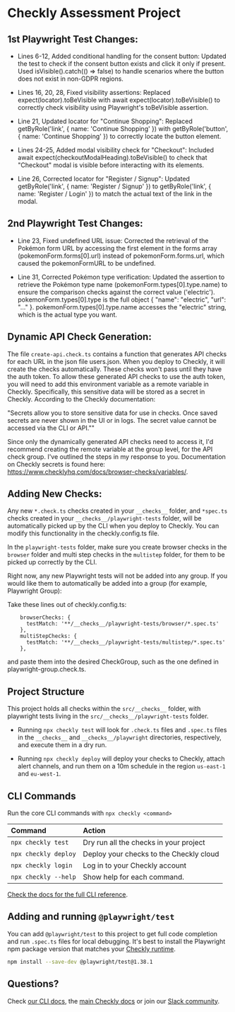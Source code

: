# Checkly Assessment Project

## 1st Playwright Test Changes:

- Lines 6-12, Added conditional handling for the consent button:
Updated the test to check if the consent button exists and click it only if present.
Used isVisible().catch(() => false) to handle scenarios where the button does not exist in non-GDPR regions.

- Lines 16, 20, 28, Fixed visibility assertions: Replaced expect(locator).toBeVisible with await expect(locator).toBeVisible() to correctly check visibility using Playwright's toBeVisible assertion.

- Line 21, Updated locator for "Continue Shopping": Replaced getByRole('link', { name: 'Continue Shopping' }) with getByRole('button', { name: 'Continue Shopping' }) to correctly locate the button element.

- Lines 24-25, Added modal visibility check for "Checkout": Included await expect(checkoutModalHeading).toBeVisible() to check that "Checkout" modal is visible before interacting with its elements.

- Line 26, Corrected locator for "Register / Signup": Updated getByRole('link', { name: 'Register / Signup' }) to getByRole('link', { name: 'Register / Login' }) to match the actual text of the link in the modal.

## 2nd Playwright Test Changes:

- Line 23, Fixed undefined URL issue: Corrected the retrieval of the Pokémon form URL by accessing the first element in the forms array (pokemonForm.forms[0].url) instead of pokemonForm.forms.url, which caused the pokemonFormURL to be undefined.

- Line 31, Corrected Pokémon type verification: Updated the assertion to retrieve the Pokémon type name (pokemonForm.types[0].type.name) to ensure the comparison checks against the correct value ('electric').
pokemonForm.types[0].type is the full object { "name": "electric", "url": "..." }.
pokemonForm.types[0].type.name accesses the "electric" string, which is the actual type you want.

## Dynamic API Check Generation:

The file `create-api.check.ts` contains a function that generates API checks for each URL in the json file users.json. When you deploy to Checkly, it will create the checks automatically. These checks won't pass until they have the auth token.
To allow these generated API checks to use the auth token, you will need to add this environment variable as a remote variable in Checkly. Specifically, this sensitive data will be stored as a secret in Checkly. According to the Checkly documentation:

"Secrets allow you to store sensitive data for use in checks. Once saved secrets are never shown in the UI or in logs. The secret value cannot be accessed via the CLI or API.""

Since only the dynamically generated API checks need to access it, I'd recommend creating the remote variable at the group level, for the API check group. I've outlined the steps in my response to you. Documentation on Checkly secrets is found here: https://www.checklyhq.com/docs/browser-checks/variables/.

## Adding New Checks:

Any new `*.check.ts` checks created in your `__checks__` folder, and `*spec.ts` checks created in your `__checks__/playwright-tests` folder, will be automatically picked up by the CLI when you deploy to Checkly. You can modify this functionality in the checkly.config.ts file.

In the `playwright-tests` folder, make sure you create browser checks in the `browser` folder and multi step checks in the `multistep` folder, for them to be picked up correctly by the CLI.

Right now, any new Playwright tests will not be added into any group. If you would like them to automatically be added into a group (for example, Playwright Group):

Take these lines out of checkly.config.ts:

```
    browserChecks: {
      testMatch: '**/__checks__/playwright-tests/browser/*.spec.ts'
    },
    multiStepChecks: {
      testMatch: '**/__checks__/playwright-tests/multistep/*.spec.ts'
    },
```

and paste them into the desired CheckGroup, such as the one defined in playwright-group.check.ts.

## Project Structure

This project holds all checks within the `src/__checks__` folder, with playwright tests living in the `src/__checks__/playwright-tests` folder.

- Running `npx checkly test` will look for `.check.ts` files and `.spec.ts` files in the `__checks__` and `__checks__/playwright` directories, respectively, and execute them in a dry run.

- Running `npx checkly deploy` will deploy your checks to Checkly, attach alert channels, and run them on a 10m schedule in the 
region `us-east-1` and `eu-west-1`.

## CLI Commands

Run the core CLI commands with `npx checkly <command>` 

| Command              | Action                                           |
|:---------------------|:-------------------------------------------------|
| `npx checkly test`   | Dry run all the checks in your project           |
| `npx checkly deploy` | Deploy your checks to the Checkly cloud          |
| `npx checkly login`  | Log in to your Checkly account                   |
| `npx checkly --help` | Show help for each command.                      |

[Check the docs for the full CLI reference](https://www.checklyhq.com/docs/cli/command-line-reference/).

## Adding and running `@playwright/test`

You can add `@playwright/test` to this project to get full code completion and run `.spec.ts` files for local debugging.
It's best to install the Playwright npm package version that matches your [Checkly runtime](https://www.checklyhq.com/docs/cli/npm-packages/).

```bash
npm install --save-dev @playwright/test@1.38.1
```

## Questions?

Check [our CLI docs](https://www.checklyhq.com/docs/cli/), the [main Checkly docs](https://checklyhq.com/docs) or 
join our [Slack community](https://checklyhq.com/slack).
